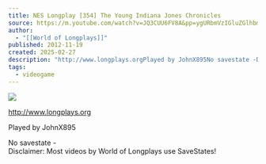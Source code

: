 ```yaml
---
title: NES Longplay [354] The Young Indiana Jones Chronicles
source: https://m.youtube.com/watch?v=JQ3CUU6FV8A&pp=ygURbmVzIGluZGlhbmEgam9uZXM%3D
author:
  - "[[World of Longplays]]"
published: 2012-11-19
created: 2025-02-27
description: "http://www.longplays.orgPlayed by JohnX895No savestate -Disclaimer: Most videos by World of Longplays use SaveStates!"
tags:
  - videogame
---
```

![](https://www.youtube.com/watch?v=JQ3CUU6FV8A)  

http://www.longplays.org  
  
Played by JohnX895  
  
No savestate -  
Disclaimer: Most videos by World of Longplays use SaveStates!